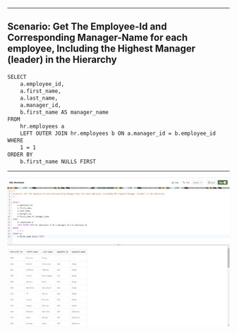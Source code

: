 --------------------------------------------------------------------------------
Scenario: Get The Employee-Id and Corresponding Manager-Name for each employee, Including the Highest Manager (leader) in the Hierarchy 
--------------------------------------------------------------------------------

    SELECT
        a.employee_id,
        a.first_name,
        a.last_name,
        a.manager_id,
        b.first_name AS manager_name
    FROM
        hr.employees a
        LEFT OUTER JOIN hr.employees b ON a.manager_id = b.employee_id
    WHERE
        1 = 1
    ORDER BY
        b.first_name NULLS FIRST

--------------------------------------------------------------------------------
![!](../../../../Assets/Oracle/Scenario-Left-Outer-Join.PNG)